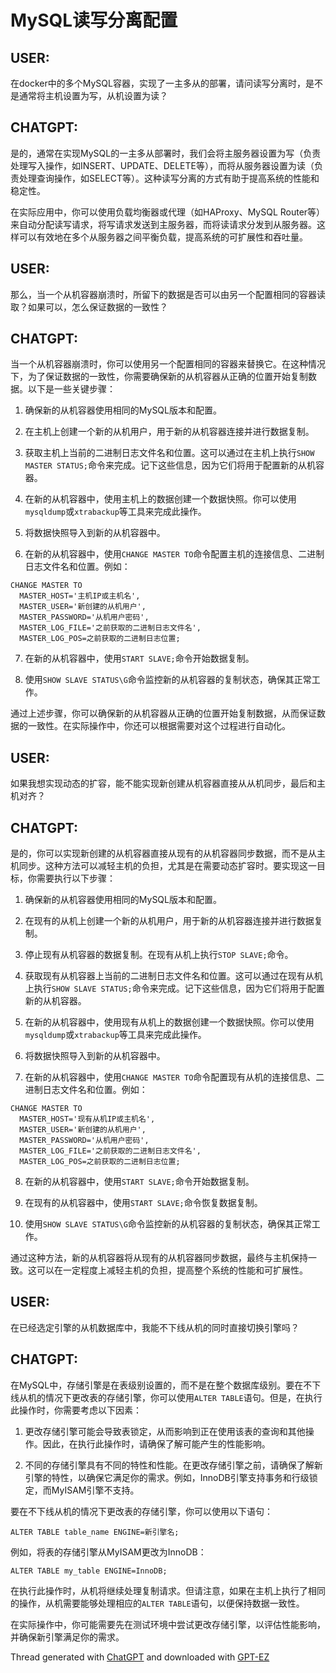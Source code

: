 # MySQL读写分离配置

## USER:

在docker中的多个MySQL容器，实现了一主多从的部署，请问读写分离时，是不是通常将主机设置为写，从机设置为读？

## CHATGPT:

是的，通常在实现MySQL的一主多从部署时，我们会将主服务器设置为写（负责处理写入操作，如INSERT、UPDATE、DELETE等），而将从服务器设置为读（负责处理查询操作，如SELECT等）。这种读写分离的方式有助于提高系统的性能和稳定性。

在实际应用中，你可以使用负载均衡器或代理（如HAProxy、MySQL Router等）来自动分配读写请求，将写请求发送到主服务器，而将读请求分发到从服务器。这样可以有效地在多个从服务器之间平衡负载，提高系统的可扩展性和吞吐量。

## USER:

那么，当一个从机容器崩溃时，所留下的数据是否可以由另一个配置相同的容器读取？如果可以，怎么保证数据的一致性？

## CHATGPT:

当一个从机容器崩溃时，你可以使用另一个配置相同的容器来替换它。在这种情况下，为了保证数据的一致性，你需要确保新的从机容器从正确的位置开始复制数据。以下是一些关键步骤：

1. 确保新的从机容器使用相同的MySQL版本和配置。

2. 在主机上创建一个新的从机用户，用于新的从机容器连接并进行数据复制。

3. 获取主机上当前的二进制日志文件名和位置。这可以通过在主机上执行`SHOW MASTER STATUS;`命令来完成。记下这些信息，因为它们将用于配置新的从机容器。

4. 在新的从机容器中，使用主机上的数据创建一个数据快照。你可以使用`mysqldump`或`xtrabackup`等工具来完成此操作。

5. 将数据快照导入到新的从机容器中。

6. 在新的从机容器中，使用`CHANGE MASTER TO`命令配置主机的连接信息、二进制日志文件名和位置。例如：

```
CHANGE MASTER TO
  MASTER_HOST='主机IP或主机名',
  MASTER_USER='新创建的从机用户',
  MASTER_PASSWORD='从机用户密码',
  MASTER_LOG_FILE='之前获取的二进制日志文件名',
  MASTER_LOG_POS=之前获取的二进制日志位置;

```

7. 在新的从机容器中，使用`START SLAVE;`命令开始数据复制。

8. 使用`SHOW SLAVE STATUS\G`命令监控新的从机容器的复制状态，确保其正常工作。

通过上述步骤，你可以确保新的从机容器从正确的位置开始复制数据，从而保证数据的一致性。在实际操作中，你还可以根据需要对这个过程进行自动化。

## USER:

如果我想实现动态的扩容，能不能实现新创建从机容器直接从从机同步，最后和主机对齐？

## CHATGPT:

是的，你可以实现新创建的从机容器直接从现有的从机容器同步数据，而不是从主机同步。这种方法可以减轻主机的负担，尤其是在需要动态扩容时。要实现这一目标，你需要执行以下步骤：

1. 确保新的从机容器使用相同的MySQL版本和配置。

2. 在现有的从机上创建一个新的从机用户，用于新的从机容器连接并进行数据复制。

3. 停止现有从机容器的数据复制。在现有从机上执行`STOP SLAVE;`命令。

4. 获取现有从机容器上当前的二进制日志文件名和位置。这可以通过在现有从机上执行`SHOW SLAVE STATUS;`命令来完成。记下这些信息，因为它们将用于配置新的从机容器。

5. 在新的从机容器中，使用现有从机上的数据创建一个数据快照。你可以使用`mysqldump`或`xtrabackup`等工具来完成此操作。

6. 将数据快照导入到新的从机容器中。

7. 在新的从机容器中，使用`CHANGE MASTER TO`命令配置现有从机的连接信息、二进制日志文件名和位置。例如：

```
CHANGE MASTER TO
  MASTER_HOST='现有从机IP或主机名',
  MASTER_USER='新创建的从机用户',
  MASTER_PASSWORD='从机用户密码',
  MASTER_LOG_FILE='之前获取的二进制日志文件名',
  MASTER_LOG_POS=之前获取的二进制日志位置;

```

8. 在新的从机容器中，使用`START SLAVE;`命令开始数据复制。

9. 在现有的从机容器中，使用`START SLAVE;`命令恢复数据复制。

10. 使用`SHOW SLAVE STATUS\G`命令监控新的从机容器的复制状态，确保其正常工作。

通过这种方法，新的从机容器将从现有的从机容器同步数据，最终与主机保持一致。这可以在一定程度上减轻主机的负担，提高整个系统的性能和可扩展性。

## USER:

在已经选定引擎的从机数据库中，我能不下线从机的同时直接切换引擎吗？

## CHATGPT:

在MySQL中，存储引擎是在表级别设置的，而不是在整个数据库级别。要在不下线从机的情况下更改表的存储引擎，你可以使用`ALTER TABLE`语句。但是，在执行此操作时，你需要考虑以下因素：

1. 更改存储引擎可能会导致表锁定，从而影响到正在使用该表的查询和其他操作。因此，在执行此操作时，请确保了解可能产生的性能影响。

2. 不同的存储引擎具有不同的特性和性能。在更改存储引擎之前，请确保了解新引擎的特性，以确保它满足你的需求。例如，InnoDB引擎支持事务和行级锁定，而MyISAM引擎不支持。

要在不下线从机的情况下更改表的存储引擎，你可以使用以下语句：

```
ALTER TABLE table_name ENGINE=新引擎名;

```

例如，将表的存储引擎从MyISAM更改为InnoDB：

```
ALTER TABLE my_table ENGINE=InnoDB;

```

在执行此操作时，从机将继续处理复制请求。但请注意，如果在主机上执行了相同的操作，从机需要能够处理相应的`ALTER TABLE`语句，以便保持数据一致性。

在实际操作中，你可能需要先在测试环境中尝试更改存储引擎，以评估性能影响，并确保新引擎满足你的需求。

Thread generated with <a href="https://chat.openai.com">ChatGPT</a> and downloaded with <a href="https://gptez.xyz">GPT-EZ</a>